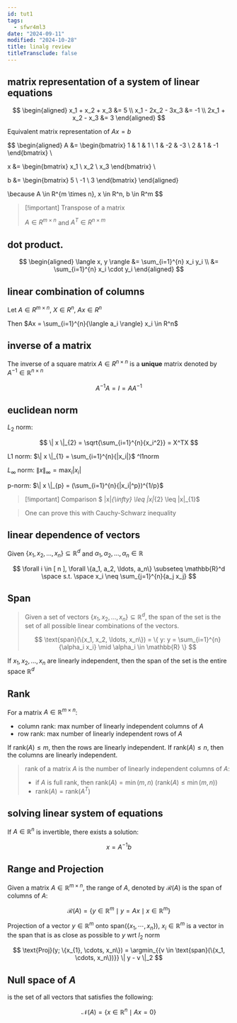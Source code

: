 ```yaml
---
id: tut1
tags:
  - sfwr4ml3
date: "2024-09-11"
modified: "2024-10-28"
title: linalg review
titleTransclude: false
---
```


## matrix representation of a system of linear equations

$$
\begin{aligned}
x_1 + x_2 + x_3 &= 5 \\
x_1 - 2x_2 - 3x_3 &= -1 \\
2x_1 + x_2 - x_3 &= 3
\end{aligned}
$$

Equivalent matrix representation of $Ax = b$

$$
\begin{aligned}
A &= \begin{bmatrix}
1 & 1 & 1 \\
1 & -2 & -3 \\
2 & 1 & -1
\end{bmatrix} \\

x &= \begin{bmatrix}
x_1 \\
x_2 \\
x_3
\end{bmatrix} \\

b &= \begin{bmatrix}
5 \\
-1 \\
3
\end{bmatrix}
\end{aligned}

\because A \in R^{m \times n}, x \in R^n, b \in R^m
$$

> [!important] Transpose of a matrix
>
> $A \in R^{m \times n}$ and $A^T \in R^{n \times m}$

## dot product.

$$
\begin{aligned}
\langle x, y \rangle &= \sum_{i=1}^{n} x_i y_i \\
&= \sum_{i=1}^{n} x_i \cdot y_i
\end{aligned}
$$

## linear combination of columns

Let $A \in R^{m \times n}$, $X \in R^n$, $Ax \in R^n$

Then $Ax = \sum_{i=1}^{n}{\langle a_i \rangle} x_i \in R^n$

## inverse of a matrix

The inverse of a square matrix $A \in R^{n \times n}$ is a **unique** matrix denoted by $A^{-1} \in \mathbb{R}^{n\times{n}}$

$$
A^{-1} A = I = A A^{-1}
$$

## euclidean norm

$L_{2}$ norm:

$$
\| x \|_{2} = \sqrt{\sum_{i=1}^{n}{x_i^2}} = X^TX
$$

L1 norm: $\| x \|_{1} = \sum_{i=1}^{n}{|x_i|}$ ^l1norm

$L_{\infty}$ norm: $\| x \|_{\infty} = \max_{i}{|x_i|}$

p-norm: $\| x \|_{p} = (\sum_{i=1}^{n}{|x_i|^p})^{1/p}$

> [!important] Comparison
> $ \|x\|_{\infty} \leq \|x\|_{2} \leq \|x\|\_{1}$

> One can prove this with Cauchy-Schwarz inequality

## linear dependence of vectors

Given $\{x_1, x_2, \ldots, x_n\} \subseteq \mathbb{R}^d$ and $\alpha_1, \alpha_2, \ldots, \alpha_n \in \mathbb{R}$

$$
\forall i \in [ n ], \forall \{a_1, a_2, \ldots, a_n\} \subseteq \mathbb{R}^d \space s.t. \space x_i \neq \sum_{j=1}^{n}{a_j x_j}
$$

## Span

> Given a set of vectors $\{x_1, x_2, \ldots, x_n\} \subseteq \mathbb{R}^d$, the span of the set is the set of all possible linear combinations of the vectors.
>
> $$
> \text{span}(\{x_1, x_2, \ldots, x_n\}) = \{ y: y =  \sum_{i=1}^{n}{\alpha_i x_i} \mid \alpha_i \in \mathbb{R} \}
> $$

If $x_{1}, x_{2}, \ldots, x_{n}$ are linearly independent, then the span of the set is the entire space $\mathbb{R}^d$

## Rank

For a matrix $A \in \mathbb{R}^{m \times n}$:

- column rank: max number of linearly independent columns of $A$
- row rank: max number of linearly independent rows of $A$

If $\text{rank}(A) \leq m$, then the rows are linearly independent. If $\text{rank}(A) \leq n$, then the columns are linearly independent.

> rank of a matrix $A$ is the number of linearly independent columns of $A$:
>
> - if $A$ is full rank, then $\text{rank}(A) = \min(m, n)$ ($\text{rank}(A) \leq \min(m, n)$)
> - $\text{rank}(A) = \text{rank}(A^T)$

## solving linear system of equations

If $A \in \mathbb{R}^{n}$ is invertible, there exists a solution:

$$
x = A^{-1}b
$$

## Range and Projection

Given a matrix $A \in \mathbb{R}^{m \times n}$, the range of $A$, denoted by $\mathcal{R}(A)$ is the span of columns of $A$:

$$
\mathcal{R}(A) = \{ y \in \mathbb{R}^m \mid y = Ax \mid x \in \mathbb{R}^m \}
$$

Projection of a vector $y \in \mathbb{R}^m$ onto $\text{span}(\{x_1, \cdots, x_n\})$, $x_i \in \mathbb{R}^m$ is a vector in the span that is as close as possible to $y$ wrt $l_2$ norm

$$
\text{Proj}(y; \{x_{1}, \cdots, x_n\}) = \argmin_{{v \in \text{span}(\{x_1, \cdots, x_n\})}} \| y - v \|_2
$$

## Null space of $A$

is the set of all vectors that satisfies the following:

$$
\mathcal{N}(A) = \{ x \in \mathbb{R}^n \mid Ax = 0 \}
$$
